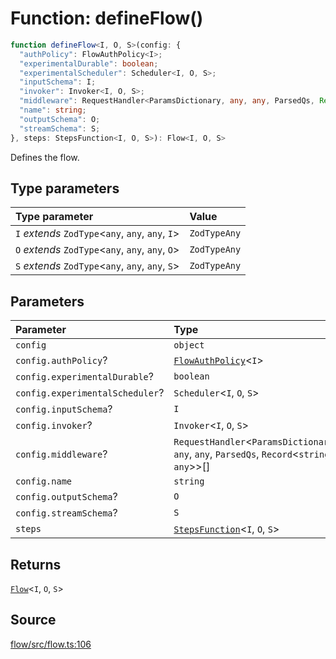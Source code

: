 # Function: defineFlow()

```ts
function defineFlow<I, O, S>(config: {
  "authPolicy": FlowAuthPolicy<I>;
  "experimentalDurable": boolean;
  "experimentalScheduler": Scheduler<I, O, S>;
  "inputSchema": I;
  "invoker": Invoker<I, O, S>;
  "middleware": RequestHandler<ParamsDictionary, any, any, ParsedQs, Record<string, any>>[];
  "name": string;
  "outputSchema": O;
  "streamSchema": S;
}, steps: StepsFunction<I, O, S>): Flow<I, O, S>
```

Defines the flow.

## Type parameters

| Type parameter | Value |
| :------ | :------ |
| `I` *extends* `ZodType`\<`any`, `any`, `any`, `I`\> | `ZodTypeAny` |
| `O` *extends* `ZodType`\<`any`, `any`, `any`, `O`\> | `ZodTypeAny` |
| `S` *extends* `ZodType`\<`any`, `any`, `any`, `S`\> | `ZodTypeAny` |

## Parameters

| Parameter | Type |
| :------ | :------ |
| `config` | `object` |
| `config.authPolicy`? | [`FlowAuthPolicy`](../interfaces/FlowAuthPolicy.md)\<`I`\> |
| `config.experimentalDurable`? | `boolean` |
| `config.experimentalScheduler`? | `Scheduler`\<`I`, `O`, `S`\> |
| `config.inputSchema`? | `I` |
| `config.invoker`? | `Invoker`\<`I`, `O`, `S`\> |
| `config.middleware`? | `RequestHandler`\<`ParamsDictionary`, `any`, `any`, `ParsedQs`, `Record`\<`string`, `any`\>\>[] |
| `config.name` | `string` |
| `config.outputSchema`? | `O` |
| `config.streamSchema`? | `S` |
| `steps` | [`StepsFunction`](../type-aliases/StepsFunction.md)\<`I`, `O`, `S`\> |

## Returns

[`Flow`](../classes/Flow.md)\<`I`, `O`, `S`\>

## Source

[flow/src/flow.ts:106](https://github.com/firebase/genkit/blob/9cb10ef63dd6659f1a31ffd2367b7efa8acc10e5/js/flow/src/flow.ts#L106)
